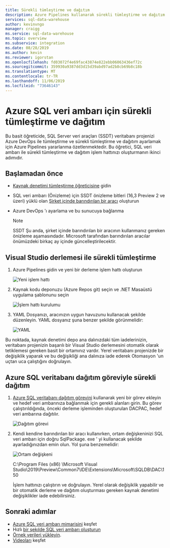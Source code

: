 ```yaml
---
title: Sürekli tümleştirme ve dağıtım
description: Azure Pipelines kullanarak sürekli tümleştirme ve dağıtım için yerleşik desteğe sahip SQL veri ambarı için kurumsal sınıf veritabanı DevOps deneyimi.
services: sql-data-warehouse
author: kevinvngo
manager: craigg
ms.service: sql-data-warehouse
ms.topic: overview
ms.subservice: integration
ms.date: 08/28/2019
ms.author: kevin
ms.reviewer: igorstan
ms.openlocfilehash: fd03072f4e69fac43874e822ebb06063436ef72c
ms.sourcegitcommit: 359930a9387dd3d15d39abd97ad2b8cb69b8c18b
ms.translationtype: MT
ms.contentlocale: tr-TR
ms.lasthandoff: 11/06/2019
ms.locfileid: "73646143"
---
```

# <a name="continuous-integration-and-deployment-for-azure-sql-data-warehouse"></a>Azure SQL veri ambarı için sürekli tümleştirme ve dağıtım

Bu basit öğreticide, SQL Server veri araçları (SSDT) veritabanı projenizi Azure DevOps ile tümleştirme ve sürekli tümleştirme ve dağıtım ayarlamak için Azure Pipelines yararlanma özetlenmektedir. Bu öğretici, SQL veri ambarı ile sürekli tümleştirme ve dağıtım işlem hattınızı oluşturmanın ikinci adımıdır. 

## <a name="before-you-begin"></a>Başlamadan önce

- [Kaynak denetimi tümleştirme öğreticisine](https://docs.microsoft.com/azure/sql-data-warehouse/sql-data-warehouse-source-control-integration) gidin

- SQL veri ambarı (Önizleme) için SSDT önizleme bitleri (16,3 Preview 2 ve üzeri) yüklü olan [Şirket içinde barındırılan bir aracı](https://docs.microsoft.com/azure/devops/pipelines/agents/agents?view=azure-devops#install) oluşturun

- Azure DevOps 'ı ayarlama ve bu sunucuya bağlanma

  > [!NOTE]
  > SSDT Şu anda, şirket içinde barındırılan bir aracının kullanmanız gereken önizleme aşamasındadır. Microsoft tarafından barındırılan aracılar önümüzdeki birkaç ay içinde güncelleştirilecektir.

## <a name="continuous-integration-with-visual-studio-build"></a>Visual Studio derlemesi ile sürekli tümleştirme

1. Azure Pipelines gidin ve yeni bir derleme işlem hattı oluşturun

      ![Yeni işlem hattı](media/sql-data-warehouse-continuous-integration-and-deployment/1-new-build-pipeline.png "Yeni İşlem Hattı")

2. Kaynak kodu deponuzu (Azure Repos git) seçin ve .NET Masaüstü uygulama şablonunu seçin

      ![İşlem hattı kurulumu](media/sql-data-warehouse-continuous-integration-and-deployment/2-pipeline-setup.png "İşlem hattı kurulumu") 

3. YAML Dosyanızı, aracınızın uygun havuzunu kullanacak şekilde düzenleyin. YAML dosyanız şuna benzer şekilde görünmelidir:

      ![YAML](media/sql-data-warehouse-continuous-integration-and-deployment/3-yaml-file.png "YAML")

Bu noktada, kaynak denetimi depo ana dalınızdaki tüm iadelerinizin, veritabanı projenizin başarılı bir Visual Studio derlemesini otomatik olarak tetiklemesi gereken basit bir ortamınız vardır. Yerel veritabanı projenizde bir değişiklik yaparak ve bu değişikliği ana dalınıza iade ederek Otomasyon 'un uçtan uca çalıştığını doğrulayın.


## <a name="continuous-deployment-with-the-azure-sql-database-deployment-task"></a>Azure SQL veritabanı dağıtım göreviyle sürekli dağıtım

1. [Azure SQL veritabanı dağıtım görevini](https://docs.microsoft.com/azure/devops/pipelines/tasks/deploy/sql-azure-dacpac-deployment?view=azure-devops) kullanarak yeni bir görev ekleyin ve hedef veri ambarınıza bağlanmak için gerekli alanları girin. Bu görev çalıştırıldığında, önceki derleme işleminden oluşturulan DACPAC, hedef veri ambarına dağıtılır.

      ![Dağıtım görevi](media/sql-data-warehouse-continuous-integration-and-deployment/4-deployment-task.png "Dağıtım görevi")

2. Kendi kendine barındırılan bir aracı kullanırken, ortam değişkeninizi SQL veri ambarı için doğru SqlPackage. exe ' yi kullanacak şekilde ayarladığınızdan emin olun. Yol şuna benzemelidir:

      ![Ortam değişkeni](media/sql-data-warehouse-continuous-integration-and-deployment/5-environment-variable-preview.png "Ortam değişkeni")

   C:\Program Files (x86) \Microsoft Visual Studio\2019\Preview\Common7\IDE\Extensions\Microsoft\SQLDB\DAC\150  

   İşlem hattınızı çalıştırın ve doğrulayın. Yerel olarak değişiklik yapabilir ve bir otomatik derleme ve dağıtım oluşturması gereken kaynak denetimi değişiklikler iade edebilirsiniz.

## <a name="next-steps"></a>Sonraki adımlar

- [Azure SQL veri ambarı mimarisini](/azure/sql-data-warehouse/massively-parallel-processing-mpp-architecture) keşfet
- Hızlı [bir şekılde SQL veri ambarı oluşturun][create a SQL Data Warehouse]
- [Örnek verileri yükleyin][load sample data].
- [Videoları](/azure/sql-data-warehouse/sql-data-warehouse-videos) keşfet



<!--Image references-->

[1]: ./media/sql-data-warehouse-overview-what-is/dwarchitecture.png

<!--Article references-->
[Create a support ticket]: ./sql-data-warehouse-get-started-create-support-ticket.md
[load sample data]: ./sql-data-warehouse-load-sample-databases.md
[create a SQL Data Warehouse]: ./sql-data-warehouse-get-started-provision.md
[Migration documentation]: ./sql-data-warehouse-overview-migrate.md
[SQL Data Warehouse solution partners]: ./sql-data-warehouse-partner-business-intelligence.md
[Integrated tools overview]: ./sql-data-warehouse-overview-integrate.md
[Backup and restore overview]: ./sql-data-warehouse-restore-database-overview.md
[Azure glossary]: ../azure-glossary-cloud-terminology.md

<!--MSDN references-->

<!--Other Web references-->
[Blogs]: https://azure.microsoft.com/blog/tag/azure-sql-data-warehouse/
[Customer Advisory Team blogs]: https://blogs.msdn.microsoft.com/sqlcat/tag/sql-dw/
[Feature requests]: https://feedback.azure.com/forums/307516-sql-data-warehouse
[MSDN forum]: https://social.msdn.microsoft.com/Forums/azure/home?forum=AzureSQLDataWarehouse
[Stack Overflow forum]: https://stackoverflow.com/questions/tagged/azure-sqldw
[Twitter]: https://twitter.com/hashtag/SQLDW
[Videos]: https://azure.microsoft.com/documentation/videos/index/?services=sql-data-warehouse
[SLA for SQL Data Warehouse]: https://azure.microsoft.com/support/legal/sla/sql-data-warehouse/v1_0/
[Volume Licensing]: https://www.microsoftvolumelicensing.com/DocumentSearch.aspx?Mode=3&DocumentTypeId=37
[Service Level Agreements]: https://azure.microsoft.com/support/legal/sla/

